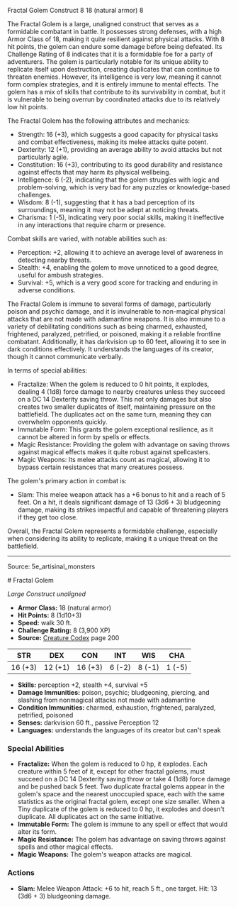 <MonsterName/>Fractal Golem</MonsterName>
<CreatureType/>Construct</CreatureType>
<CR/>8</CR>
<AC/>18 (natural armor)</AC>
<HP/>8</HP>
<summary>The Fractal Golem is a large, unaligned construct that serves as a formidable combatant in battle. It possesses strong defenses, with a high Armor Class of 18, making it quite resilient against physical attacks. With 8 hit points, the golem can endure some damage before being defeated. Its Challenge Rating of 8 indicates that it is a formidable foe for a party of adventurers. The golem is particularly notable for its unique ability to replicate itself upon destruction, creating duplicates that can continue to threaten enemies. However, its intelligence is very low, meaning it cannot form complex strategies, and it is entirely immune to mental effects. The golem has a mix of skills that contribute to its survivability in combat, but it is vulnerable to being overrun by coordinated attacks due to its relatively low hit points. </summary>

<detail>

The Fractal Golem has the following attributes and mechanics: 
- Strength: 16 (+3), which suggests a good capacity for physical tasks and combat effectiveness, making its melee attacks quite potent.
- Dexterity: 12 (+1), providing an average ability to avoid attacks but not particularly agile.
- Constitution: 16 (+3), contributing to its good durability and resistance against effects that may harm its physical wellbeing.
- Intelligence: 6 (-2), indicating that the golem struggles with logic and problem-solving, which is very bad for any puzzles or knowledge-based challenges.
- Wisdom: 8 (-1), suggesting that it has a bad perception of its surroundings, meaning it may not be adept at noticing threats.
- Charisma: 1 (-5), indicating very poor social skills, making it ineffective in any interactions that require charm or presence.

Combat skills are varied, with notable abilities such as:
- Perception: +2, allowing it to achieve an average level of awareness in detecting nearby threats.
- Stealth: +4, enabling the golem to move unnoticed to a good degree, useful for ambush strategies.
- Survival: +5, which is a very good score for tracking and enduring in adverse conditions.

The Fractal Golem is immune to several forms of damage, particularly poison and psychic damage, and it is invulnerable to non-magical physical attacks that are not made with adamantine weapons. It is also immune to a variety of debilitating conditions such as being charmed, exhausted, frightened, paralyzed, petrified, or poisoned, making it a reliable frontline combatant. Additionally, it has darkvision up to 60 feet, allowing it to see in dark conditions effectively. It understands the languages of its creator, though it cannot communicate verbally.

In terms of special abilities:
- Fractalize: When the golem is reduced to 0 hit points, it explodes, dealing 4 (1d8) force damage to nearby creatures unless they succeed on a DC 14 Dexterity saving throw. This not only damages but also creates two smaller duplicates of itself, maintaining pressure on the battlefield. The duplicates act on the same turn, meaning they can overwhelm opponents quickly.
- Immutable Form: This grants the golem exceptional resilience, as it cannot be altered in form by spells or effects.
- Magic Resistance: Providing the golem with advantage on saving throws against magical effects makes it quite robust against spellcasters.
- Magic Weapons: Its melee attacks count as magical, allowing it to bypass certain resistances that many creatures possess.

The golem's primary action in combat is:
- Slam: This melee weapon attack has a +6 bonus to hit and a reach of 5 feet. On a hit, it deals significant damage of 13 (3d6 + 3) bludgeoning damage, making its strikes impactful and capable of threatening players if they get too close. 

Overall, the Fractal Golem represents a formidable challenge, especially when considering its ability to replicate, making it a unique threat on the battlefield.</detail>



---

Source: 5e_artisinal_monsters

<statblock>
# Fractal Golem

*Large* *Construct* *unaligned*

- **Armor Class:** 18 (natural armor)
- **Hit Points:** 8 (1d10+3)
- **Speed:** walk 30 ft.
- **Challenge Rating:** 8 (3,900 XP)
- **Source:** [Creature Codex](https://koboldpress.com/kpstore/product/creature-codex-for-5th-edition-dnd) page 200

| STR | DEX | CON | INT | WIS | CHA |
| --- | --- | --- | --- | --- | --- |
| 16 (+3) | 12 (+1) | 16 (+3) | 6 (-2) | 8 (-1) | 1 (-5) |

- **Skills:** perception +2, stealth +4, survival +5
- **Damage Immunities:** poison, psychic; bludgeoning, piercing, and slashing from nonmagical attacks not made with adamantine
- **Condition Immunities:** charmed, exhaustion, frightened, paralyzed, petrified, poisoned
- **Senses:** darkvision 60 ft., passive Perception 12
- **Languages:** understands the languages of its creator but can't speak

### Special Abilities

- **Fractalize:** When the golem is reduced to 0 hp, it explodes. Each creature within 5 feet of it, except for other fractal golems, must succeed on a DC 14 Dexterity saving throw or take 4 (1d8) force damage and be pushed back 5 feet. Two duplicate fractal golems appear in the golem's space and the nearest unoccupied space, each with the same statistics as the original fractal golem, except one size smaller. When a Tiny duplicate of the golem is reduced to 0 hp, it explodes and doesn't duplicate. All duplicates act on the same initiative.
- **Immutable Form:** The golem is immune to any spell or effect that would alter its form.
- **Magic Resistance:** The golem has advantage on saving throws against spells and other magical effects.
- **Magic Weapons:** The golem's weapon attacks are magical.

### Actions

- **Slam:** Melee Weapon Attack: +6 to hit, reach 5 ft., one target. Hit: 13 (3d6 + 3) bludgeoning damage.


</statblock>


